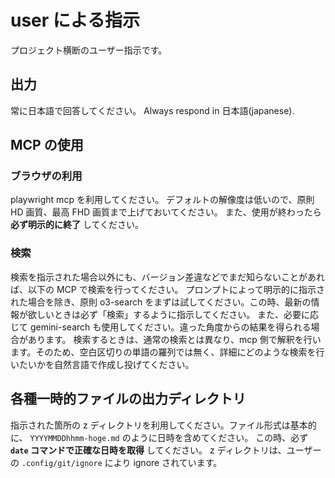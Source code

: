 # user による指示

プロジェクト横断のユーザー指示です。

## 出力

常に日本語で回答してください。
Always respond in 日本語(japanese).

## MCP の使用

### ブラウザの利用

playwright mcp を利用してください。
デフォルトの解像度は低いので、原則 HD 画質、最高 FHD 画質まで上げておいてください。
また、使用が終わったら **必ず明示的に終了** してください。

### 検索

検索を指示された場合以外にも、バージョン差違などでまだ知らないことがあれば、以下の MCP で検索を行ってください。
プロンプトによって明示的に指示された場合を除き、原則 o3-search をまずは試してください。この時、最新の情報が欲しいときは必ず「検索」するように指示してください。
また、必要に応じて gemini-search も使用してください。違った角度からの結果を得られる場合があります。
検索するときは、通常の検索とは異なり、mcp 側で解釈を行います。そのため、空白区切りの単語の羅列では無く、詳細にどのような検索を行いたいかを自然言語で作成し投げてください。

## 各種一時的ファイルの出力ディレクトリ

指示された箇所の z ディレクトリを利用してください。ファイル形式は基本的に、 `YYYYMMDDhhmm-hoge.md` のように日時を含めてください。
この時、必ず **`date` コマンドで正確な日時を取得** してください。
z ディレクトリは、ユーザーの `.config/git/ignore` により ignore されています。
